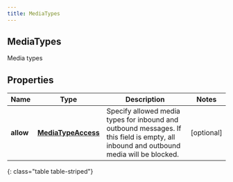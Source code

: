 ```yaml
---
title: MediaTypes
---
```

## MediaTypes
Media types

## Properties

|Name | Type | Description | Notes|
|------------ | ------------- | ------------- | -------------|
| **allow** | [**MediaTypeAccess**](MediaTypeAccess.html) | Specify allowed media types for inbound and outbound messages. If this field is empty, all inbound and outbound media will be blocked. | [optional] |
{: class="table table-striped"}


